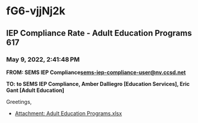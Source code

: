 # fG6-vjjNj2k
## IEP Compliance Rate - Adult Education Programs 617
### May 9, 2022, 2:41:48 PM
**FROM: SEMS IEP Compliance<sems-iep-compliance-user@nv.ccsd.net>**

**TO: to SEMS IEP Compliance, Amber Dalliegro [Education Services], Eric Gant [Adult Education]**


Greetings,  





* [Attachment: Adult Education Programs.xlsx](fG6-vjjNj2k-attachment-1.xlsx)
